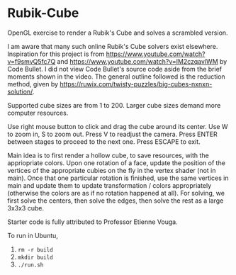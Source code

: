 # Rubik-Cube

OpenGL exercise to render a Rubik's Cube and solves a scrambled version.

I am aware that many such online Rubik's Cube solvers exist elsewhere. Inspiration for this project is from https://www.youtube.com/watch?v=f9smvQ5fc7Q and https://www.youtube.com/watch?v=IM2czqavlWM by Code Bullet. I did not view Code Bullet's source code aside from the brief moments shown in the video. The general outline followed is the reduction method, given by https://ruwix.com/twisty-puzzles/big-cubes-nxnxn-solution/. 

Supported cube sizes are from 1 to 200. Larger cube sizes demand more computer resources.

Use right mouse button to click and drag the cube around its center. Use W to zoom in, S to zoom out. Press V to readjust the camera. Press ENTER between stages to proceed to the next one. Press ESCAPE to exit.

Main idea is to first render a hollow cube, to save resources, with the appriopriate colors. Upon one rotation of a face, update the position of the vertices of the appropriate cubies on the fly in the vertex shader (not in main). Once that one particular rotation is finished, use the same vertices in main and update them to update transformation / colors appropriately (otherwise the colors are as if no rotation happened at all). For solving, we first solve the centers, then solve the edges, then solve the rest as a large 3x3x3 cube.

Starter code is fully attributed to Professor Etienne Vouga.

To run in Ubuntu, 
1. `rm -r build`
2. `mkdir build`
3. `./run.sh`


